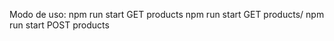 Modo de uso:
  npm run start GET products
  npm run start GET products/<id>
  npm run start POST products <title> <price> <category>
  npm run start DELETE products/<id>
